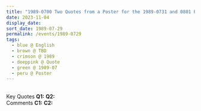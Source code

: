 ```yaml
---
title: "1989-0700 Two Quotes from a Poster for the 1989-0731 and 0801 Public Programs, Porchester Hall, Porchester Road, London, W2, UK"
date: 2023-11-04
display_date: 
sort_date: 1989-07-29
permalink: /events/1989-0729
tags:
  - blue @ English
  - brown @ TBD
  - crimson @ 1989
  - deeppink @ Quote
  - green @ 1989-07
  - peru @ Poster
---
```


<br>

<wave-list>
  <list-title color="DarkSeaGreen" width="55">Key Quotes</list-title>
  <list-item color="BlanchedAlmond" width="280"><b>Q1:</b> <i></i></list-item>
  <list-item color="Lavender" width="280"><b>Q2:</b> <i></i></list-item>
</wave-list>

<br>

<wave-list>
  <list-title color="DarkSeaGreen" width="55">Comments</list-title>
  <list-item color="BlanchedAlmond" width="280"><b>C1:</b> <i></i></list-item>
  <list-item color="Lavender" width="280"><b>C2:</b> <i></i></list-item>
</wave-list>